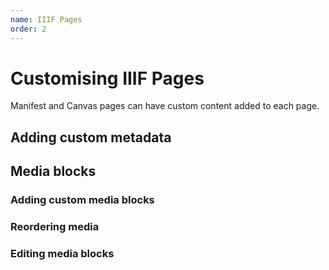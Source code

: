 ```yaml
---
name: IIIF Pages
order: 2
---
```


# Customising IIIF Pages

Manifest and Canvas pages can have custom content added to each page.


## Adding custom metadata

## Media blocks

### Adding custom media blocks

### Reordering media

### Editing media blocks
